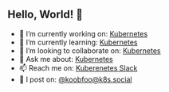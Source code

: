 ## Hello, World! 👋

<!--
**koobfoo/koobfoo** is a ✨ _special_ ✨ repository because its `README.md` (this file) appears on your GitHub profile.

Here are some ideas to get you started:

- 🔭 I’m currently working on ...
- 🌱 I’m currently learning ...
- 👯 I’m looking to collaborate on ...
- 🤔 I’m looking for help with ...
- 💬 Ask me about ...
- 📫 How to reach me: ...
- 😄 Pronouns: ...
- ⚡ Fun fact: ...
-->
- 🔭 I’m currently working on: [Kubernetes](https://github.com/kubernetes/kubernetes)
- 🌱 I’m currently learning: [Kubernetes](https://github.com/kubernetes/kubernetes)
- 👯 I’m looking to collaborate on: [Kubernetes](https://github.com/kubernetes/kubernetes)
- 💬 Ask me about: [Kubernetes](https://github.com/kubernetes/kubernetes)
- 📫 Reach me on: [Kuberenetes Slack](https://kubernetes.slack.com/team/U088LRNE1S4)
- 🦣 I post on: [@koobfoo@k8s.social](https://k8s.social/@koobfoo)
